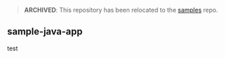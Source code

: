 > **ARCHIVED**: This repository has been relocated to the [samples](https://github.com/buildpack/samples/) repo.

## sample-java-app

test
